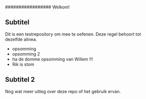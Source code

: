 ################# Welkom!

## Subtitel

Dit is een testrepository om mee te oefenen.
Deze regel behoort tot dezelfde alinea.

- opsomming
- opsomming 2
- ha de domme opsomming van Willem !!!
- Rik is stom

## Subtitel 2

Nog wat meer uitleg over deze repo of 
het gebruik ervan.
